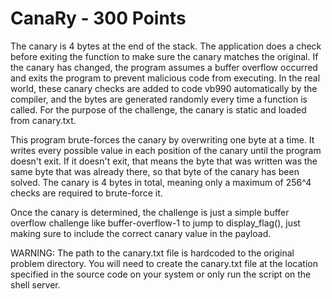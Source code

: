 # CanaRy - 300 Points

The canary is 4 bytes at the end of the stack. The application does a check before exiting the function to make sure the canary matches the original.
If the canary has changed, the program assumes a buffer overflow occurred and exits the program to prevent malicious code from executing.
In the real world, these canary checks are added to code   vb990 automatically by the compiler, and the bytes are generated randomly every time a function is called.
For the purpose of the challenge, the canary is static and loaded from canary.txt.

This program brute-forces the canary by overwriting one byte at a time. It writes every possible value in each position of the canary
until the program doesn't exit. If it doesn't exit, that means the byte that was written was the same byte that was already there, so that
byte of the canary has been solved. The canary is 4 bytes in total, meaning only a maximum of 256^4 checks are required to brute-force it.

Once the canary is determined, the challenge is just a simple buffer overflow challenge like buffer-overflow-1 to jump to display_flag(), 
just making sure to include the correct canary value in the payload.

WARNING: The path to the canary.txt file is hardcoded to the original problem directory. You will need to create the canary.txt file
at the location specified in the source code on your system or only run the script on the shell server.